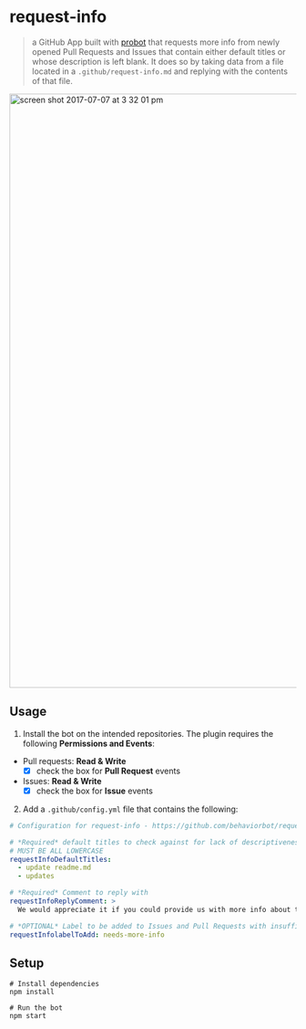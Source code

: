 # request-info

> a GitHub App built with [probot](https://github.com/probot/probot) that requests more info from newly opened Pull Requests and Issues that contain either default titles or whose description is left blank. It does so by taking data from a file located in a `.github/request-info.md` and replying with the contents of that file.

<img width="1041" alt="screen shot 2017-07-07 at 3 32 01 pm" src="https://user-images.githubusercontent.com/13410355/28132821-d37bf2a8-66f2-11e7-9e7b-5930ba65d67a.png">

## Usage

1. Install the bot on the intended repositories. The plugin requires the following **Permissions and Events**:
- Pull requests: **Read & Write**
  - [x] check the box for **Pull Request** events
- Issues: **Read & Write**
  - [x] check the box for **Issue** events
2. Add a `.github/config.yml` file that contains the following:

```yml
# Configuration for request-info - https://github.com/behaviorbot/request-info

# *Required* default titles to check against for lack of descriptiveness
# MUST BE ALL LOWERCASE
requestInfoDefaultTitles:
  - update readme.md
  - updates

# *Required* Comment to reply with
requestInfoReplyComment: >
  We would appreciate it if you could provide us with more info about this issue/pr!

# *OPTIONAL* Label to be added to Issues and Pull Requests with insufficient information given
requestInfolabelToAdd: needs-more-info
```

## Setup

```
# Install dependencies
npm install

# Run the bot
npm start
```

